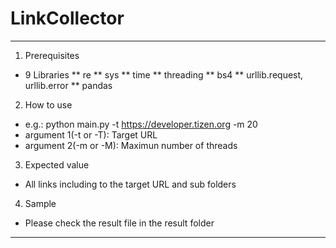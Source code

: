# LinkCollector
---------------------------------------------------
1. Prerequisites
 * 9 Libraries
  ** re
  ** sys
  ** time
  ** threading
  ** bs4
  ** urllib.request, urllib.error
  ** pandas
2. How to use
 * e.g.: python main.py -t https://developer.tizen.org -m 20
 * argument 1(-t or -T): Target URL
 * argument 2(-m or -M): Maximun number of threads
3. Expected value
 * All links including to the target URL and sub folders
4. Sample
 * Please check the result file in the result folder
---------------------------------------------------
